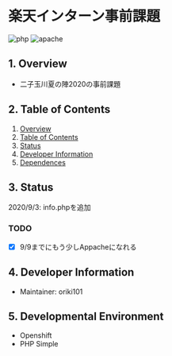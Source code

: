 # 楽天インターン事前課題
![php](https://img.shields.io/badge/php-v7.4.4-lightgrey.svg?style=flat)
![apache](https://img.shields.io/badge/Apache-2.4.38-green.svg?style=flat)

##  1. <a name='Overview'></a>Overview
* 二子玉川夏の陣2020の事前課題

##  2. <a name='TableofContents'></a>Table of Contents
1. [Overview](#Overview)
2. [Table of Contents](#TableofContents)
3. [Status](#Status)
4. [Developer Information](#DeveloperInformation)
5. [Dependences](#Dependences)


##  3. <a name='Status'></a>Status
2020/9/3: info.phpを追加

### TODO
* [x] 9/9までにもう少しAppacheになれる


##  4. <a name='DeveloperInformation'></a>Developer Information

- Maintainer: oriki101


##  5. <a name='Dependences'></a>Developmental Environment
* Openshift
* PHP Simple
